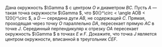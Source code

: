Дана окружность $\Gamma $ с центром $O$ и диаметром $BC$. Пусть $A$ — такая точка окружности $\Gamma $, что $0{}^\circ  < \angle AOB < 120{}^\circ $, а $D$ — середина дуги $AB$, не содержащей $C$. Прямая, проходящая через точку $O$ параллельно $DA$, пересекает прямую $AC$ в точке $J$. Серединный перпендикуляр к отрезку $OA$ пересекает окружность $\Gamma $ в точках $E$ и $F$. Докажите, что точка $J$ является центром окружности, вписанной в треугольник $CEF$.